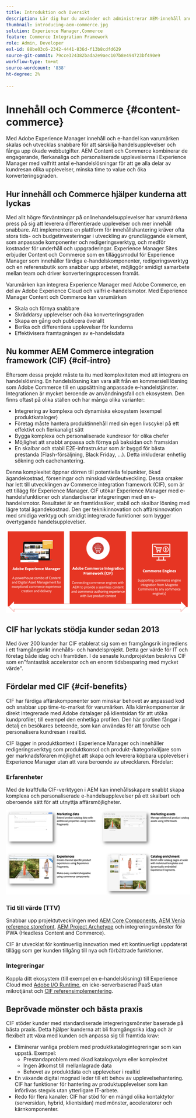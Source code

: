 ```yaml
---
title: Introduktion och översikt
description: Lär dig hur du använder och administrerar AEM-innehåll and Commerce med användbara artiklar om integreringar och hur du kommer igång med att använda AEM Storefront.
thumbnail: introducing-aem-commerce.jpg
solution: Experience Manager,Commerce
feature: Commerce Integration Framework
role: Admin, Developer
exl-id: 88be03c6-2342-4441-836d-f13b8cdfd629
source-git-commit: 79cce324382bada2e9aec107b8e494723bf490e9
workflow-type: tm+mt
source-wordcount: '838'
ht-degree: 2%

---
```


# Innehåll och Commerce {#content-commerce}

Med Adobe Experience Manager innehåll och e-handel kan varumärken skalas och utvecklas snabbare för att särskilja handelsupplevelser och fånga upp ökade webbutgifter. AEM Content och Commerce kombinerar de engagerande, flerkanaliga och personaliserade upplevelserna i Experience Manager med valfritt antal e-handelslösningar för att ge alla delar av kundresan olika upplevelser, minska time to value och öka konverteringsgraden.

## Hur innehåll och Commerce hjälper kunderna att lyckas

Med allt högre förväntningar på onlinehandelsupplevelser har varumärkena press på sig att leverera differentierade upplevelser och mer innehåll snabbare. Att implementera en plattform för innehållshantering kräver ofta stora tids- och budgetinvesteringar i utveckling av grundläggande element, som anpassade komponenter och redigeringsverktyg, och medför kostnader för underhåll och uppgraderingar. Experience Manager Sites erbjuder Content och Commerce som en tilläggsmodul för Experience Manager som innehåller färdiga e-handelskomponenter, redigeringsverktyg och en referensbutik som snabbar upp arbetet, möjliggör smidigt samarbete mellan team och driver konverteringsprocessen framåt.

Varumärken kan integrera Experience Manager med Adobe Commerce, en del av Adobe Experience Cloud och valfri e-handelsmotor. Med Experience Manager Content och Commerce kan varumärken

* Skala och förnya snabbare
* Skräddarsy upplevelser och öka konverteringsgraden
* Skapa en gång och publicera överallt
* Berika och differentiera upplevelser för kunderna
* Effektivisera framtagningen av e-handelsdata

## Nu kommer AEM Commerce integration framework (CIF) {#cif-intro}

Eftersom dessa projekt måste ta itu med komplexiteten med att integrera en handelslösning. En handelslösning kan vara allt från en kommersiell lösning som Adobe Commerce till en uppsättning anpassade e-handelstjänster. Integrationen är mycket beroende av användningsfall och ekosystem. Den finns oftast på olika ställen och har många olika varianter:

* Integrering av komplexa och dynamiska ekosystem (exempel produktkataloger)
* Företag måste hantera produktinnehåll med sin egen livscykel på ett effektivt och flerkanaligt sätt
* Bygga komplexa och personaliserade kundresor för olika chefer
* Möjlighet att snabbt anpassa och förnya på baksidan och framsidan
* En skalbar och stabil E2E-infrastruktur som är byggd för bästa prestanda (Flash-försäljning, Black Friday, ...). Detta inkluderar enhetlig sökning och cachehantering.

Denna komplexitet öppnar dörren till potentiella felpunkter, ökad ägandekostnad, förseningar och minskad värdeutveckling. Dessa orsaker har lett till utvecklingen av Commerce integration framework (CIF), som är ett tillägg för Experience Manager. CIF utökar Experience Manager med e-handelsfunktioner och standardiserar integreringen med en e-handelsmotor. Resultatet är en framtidssäker, stabil och skalbar lösning med lägre total ägandekostnad. Den ger teknikinnovation och affärsinnovation med smidiga verktyg och smidigt integrerade funktioner som bygger övertygande handelsupplevelser.

![CIF Elements](./assets/CIF/CIF_Overview.png)

## CIF har lyckats stödja kunder sedan 2013

Med över 200 kunder har CIF etablerat sig som en framgångsrik ingrediens i ett framgångsrikt innehålls- och handelsprojekt. Detta ger värde för IT och företag både idag och i framtiden. I de senaste kundprojekten beskrivs CIF som en&quot;fantastisk accelerator och en enorm tidsbesparing med mycket värde&quot;.

## Fördelar med CIF {#cif-benefits}

CIF har färdiga affärskomponenter som minskar behovet av anpassad kod och snabbar upp time-to-market för varumärken. Alla kärnkomponenter är direkt integrerade med Adobe datalager på klientsidan för att utöka kundprofiler, till exempel den enhetliga profilen. Den här profilen fångar i detalj en besökares beteende, som kan användas för att förutse och personalisera kundresan i realtid.

CIF lägger in produktkontext i Experience Manager och innehåller redigeringsverktyg som produktkonsol och produkt-/kategoriväljare som ger marknadsföraren möjlighet att skapa och leverera köpbara upplevelser i Experience Manager utan att vara beroende av utvecklaren. Fördelar:

### Erfarenheter

Med de kraftfulla CIF-verktygen i AEM kan innehållsskapare snabbt skapa komplexa och personaliserade e-handelsupplevelser på ett skalbart och oberoende sätt för att utnyttja affärsmöjligheter.

![CIF Elements](./assets/CIF/CIF_Product_Experience_Management.png)

### Tid till värde (TTV)

Snabbar upp projektutvecklingen med [AEM Core Components](https://www.aemcomponents.dev/), [AEM Venia reference storefront](https://github.com/adobe/aem-cif-guides-venia), [AEM Project Archetype](https://experienceleague.adobe.com/docs/experience-manager-core-components/using/developing/archetype/overview.html) och integreringsmönster för PWA (Headless Content and Commerce).

CIF är utvecklat för kontinuerlig innovation med ett kontinuerligt uppdaterat tillägg som ger kunden tillgång till nya och förbättrade funktioner.

### Integreringar

Koppla ditt ekosystem (till exempel en e-handelslösning) till Experience Cloud med [Adobe I/O Runtime](https://developer.adobe.com/apis/experienceplatform/runtime.html), en icke-serverbaserad PaaS utan mikrotjänst och [CIF referensimplementering](https://github.com/adobe/commerce-cif-graphql-integration-reference).

## Beprövade mönster och bästa praxis

CIF stöder kunder med standardiserade integreringsmönster baserade på bästa praxis. Detta hjälper kunderna att bli framgångsrika idag och är flexibelt att växa med kunden och anpassa sig till framtida krav:

* Eliminerar vanliga problem med produktkatalogintegreringar som kan uppstå. Exempel:
   * Prestandaproblem med ökad katalogvolym eller komplexitet
   * Ingen åtkomst till mellanlagrade data
   * Behovet av produktdata och upplevelser i realtid
* En växande digital mognad leder till ett behov av upplevelsehantering. CIF har funktioner för hantering av produktupplevelser som kan införlivas stegvis utan ytterligare IT-arbete.
* Redo för flera kanaler: CIF har stöd för en mängd olika kontaktytor (serversidan, hybrid, klientsidan) med mönster, acceleratorer och kärnkomponenter.
